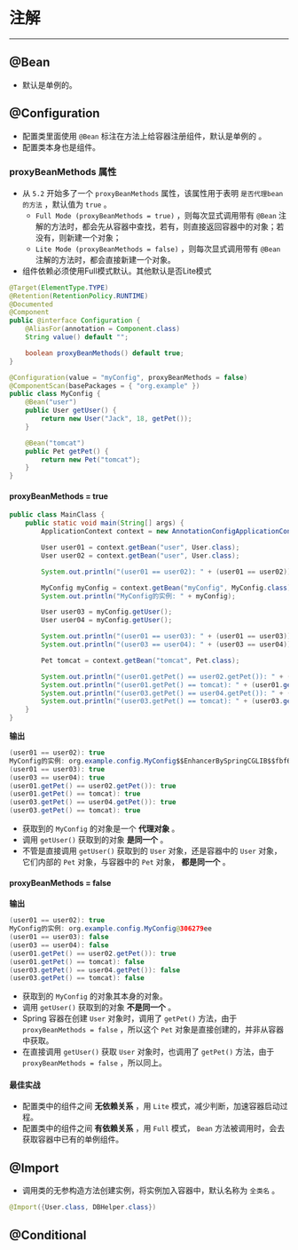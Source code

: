 # 注解

---

## @Bean

- 默认是单例的。

## @Configuration

- 配置类里面使用 `@Bean` 标注在方法上给容器注册组件，默认是单例的 。
- 配置类本身也是组件。

### proxyBeanMethods 属性

- 从 `5.2` 开始多了一个 `proxyBeanMethods` 属性，该属性用于表明 `是否代理bean的方法` ，默认值为 `true` 。
  - `Full Mode (proxyBeanMethods = true)` ，则每次显式调用带有 `@Bean` 注解的方法时，都会先从容器中查找，若有，则直接返回容器中的对象；若没有，则新建一个对象；
  - `Lite Mode (proxyBeanMethods = false)` ，则每次显式调用带有 `@Bean` 注解的方法时，都会直接新建一个对象。
 - 组件依赖必须使用Full模式默认。其他默认是否Lite模式

```java
@Target(ElementType.TYPE)
@Retention(RetentionPolicy.RUNTIME)
@Documented
@Component
public @interface Configuration {
	@AliasFor(annotation = Component.class)
	String value() default "";

	boolean proxyBeanMethods() default true;
}
```



```java
@Configuration(value = "myConfig", proxyBeanMethods = false)
@ComponentScan(basePackages = { "org.example" })
public class MyConfig {
	@Bean("user")
	public User getUser() {
		return new User("Jack", 18, getPet());
	}

	@Bean("tomcat")
	public Pet getPet() {
		return new Pet("tomcat");
	}
}
```



#### proxyBeanMethods = true

```java
public class MainClass {
	public static void main(String[] args) {
		ApplicationContext context = new AnnotationConfigApplicationContext(MyConfig.class);

		User user01 = context.getBean("user", User.class);
		User user02 = context.getBean("user", User.class);

		System.out.println("(user01 == user02): " + (user01 == user02));

		MyConfig myConfig = context.getBean("myConfig", MyConfig.class);
		System.out.println("MyConfig的实例: " + myConfig);

		User user03 = myConfig.getUser();
		User user04 = myConfig.getUser();

		System.out.println("(user01 == user03): " + (user01 == user03));
		System.out.println("(user03 == user04): " + (user03 == user04));

		Pet tomcat = context.getBean("tomcat", Pet.class);

		System.out.println("(user01.getPet() == user02.getPet()): " + (user01.getPet() == user02.getPet()));
		System.out.println("(user01.getPet() == tomcat): " + (user01.getPet() == tomcat));
		System.out.println("(user03.getPet() == user04.getPet()): " + (user03.getPet() == user04.getPet()));
		System.out.println("(user03.getPet() == tomcat): " + (user03.getPet() == tomcat));
	}
}
```

**输出**

```java
(user01 == user02): true
MyConfig的实例: org.example.config.MyConfig$$EnhancerBySpringCGLIB$$fbf699fb@bae7dc0
(user01 == user03): true
(user03 == user04): true
(user01.getPet() == user02.getPet()): true
(user01.getPet() == tomcat): true
(user03.getPet() == user04.getPet()): true
(user03.getPet() == tomcat): true
```

- 获取到的 `MyConfig` 的对象是一个 **代理对象** 。
- 调用 `getUser()` 获取到的对象 **是同一个** 。
- 不管是直接调用 `getUser()` 获取到的 `User` 对象，还是容器中的 `User` 对象，它们内部的 `Pet` 对象，与容器中的 `Pet` 对象， **都是同一个** 。

####  proxyBeanMethods = false

**输出**

```java
(user01 == user02): true
MyConfig的实例: org.example.config.MyConfig@306279ee
(user01 == user03): false
(user03 == user04): false
(user01.getPet() == user02.getPet()): true
(user01.getPet() == tomcat): false
(user03.getPet() == user04.getPet()): false
(user03.getPet() == tomcat): false
```

- 获取到的 `MyConfig` 的对象其本身的对象。
- 调用 `getUser()` 获取到的对象 **不是同一个** 。
- Spring 容器在创建 `User` 对象时，调用了 `getPet()` 方法，由于 ` proxyBeanMethods = false` ，所以这个 `Pet` 对象是直接创建的，并非从容器中获取。
- 在直接调用 `getUser()` 获取 `User` 对象时，也调用了 `getPet()` 方法，由于 ` proxyBeanMethods = false` ，所以同上。

#### 最佳实战

- 配置类中的组件之间 **无依赖关系** ，用 `Lite` 模式，减少判断，加速容器启动过程。
- 配置类中的组件之间 **有依赖关系** ，用 `Full` 模式， `Bean` 方法被调用时，会去获取容器中已有的单例组件。

## @Import

- 调用类的无参构造方法创建实例，将实例加入容器中，默认名称为 `全类名` 。

```java
@Import({User.class, DBHelper.class})
```

## @Conditional

